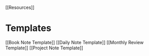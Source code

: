 [[Resources]]

# Templates
[[Book Note Template]]
[[Daily Note Template]]
[[Monthly Review Template]]
[[Project Note Template]]